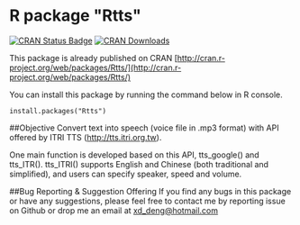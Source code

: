 # R package "Rtts"

[![CRAN Status Badge](http://www.r-pkg.org/badges/version/Rtts)](http://cran.r-project.org/web/packages/Rtts)
[![CRAN Downloads](http://cranlogs.r-pkg.org/badges/Rtts)](http://cran.rstudio.com/web/packages/Rtts/index.html)


This package is already published on CRAN [http://cran.r-project.org/web/packages/Rtts/](http://cran.r-project.org/web/packages/Rtts/)

You can install this package by running the command below in R console.
```{r}
install.packages("Rtts")
```

##Objective
Convert text into speech (voice file in .mp3 format) with API offered by ITRI TTS (http://tts.itri.org.tw).

One main function is developed based on this API, tts_google() and tts_ITR(). tts_ITRI() supports English and Chinese (both traditional and simplified), and users can specify speaker, speed and volume.


##Bug Reporting & Suggestion Offering
If you find any bugs in this package or have any suggestions, please feel free to contact me by reporting issue on Github or drop me an email at xd_deng@hotmail.com  
